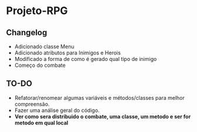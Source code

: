 # Projeto-RPG

## Changelog

- Adicionado classe Menu
- Adicionado atributos para Inimigos e Herois
- Modificado a forma de como é gerado qual tipo de inimigo
- Começo do combate

## TO-DO

- Refatorar/renomear algumas variáveis e métodos/classes para melhor compreensão.
- Fazer uma análise geral do código.
- **Ver como sera distribuido o combate, uma classe, um metodo e ser for metodo em qual local**
